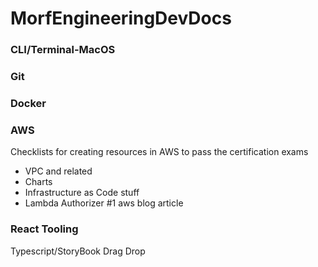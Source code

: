 # MorfEngineeringDevDocs

### CLI/Terminal-MacOS

### Git

### Docker

### AWS
Checklists for creating resources in AWS to pass the certification exams 
- VPC and related
- Charts
- Infrastructure as Code stuff
- Lambda Authorizer #1 aws blog article 

### React Tooling
Typescript/StoryBook
Drag Drop 
